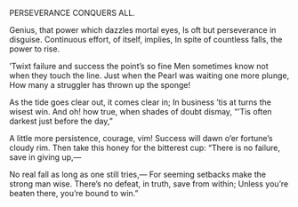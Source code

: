 PERSEVERANCE CONQUERS ALL.

Genius, that power which dazzles mortal eyes,
Is oft but perseverance in disguise.
Continuous effort, of itself, implies,
In spite of countless falls, the power to rise.

’Twixt failure and success the point’s so fine
Men sometimes know not when they touch the line.
Just when the Pearl was waiting one more plunge,
How many a struggler has thrown up the sponge!

As the tide goes clear out, it comes clear in;
In business ’tis at turns the wisest win.
And oh! how true, when shades of doubt dismay,
“’Tis often darkest just before the day,”

A little more persistence, courage, vim!
Success will dawn o’er fortune’s cloudy rim.
Then take this honey for the bitterest cup:
“There is no failure, save in giving up,—

No real fall as long as one still tries,—
For seeming setbacks make the strong man wise.
There’s no defeat, in truth, save from within;
Unless you’re beaten there, you’re bound to win.”